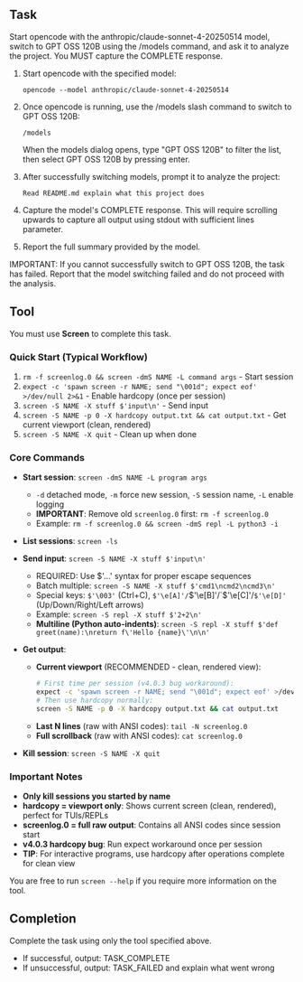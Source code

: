 ## Task

Start opencode with the anthropic/claude-sonnet-4-20250514 model, switch to GPT OSS 120B using the /models command, and ask it to analyze the project. You MUST capture the COMPLETE response.

1. Start opencode with the specified model:
   ```
   opencode --model anthropic/claude-sonnet-4-20250514
   ```

2. Once opencode is running, use the /models slash command to switch to GPT OSS 120B:
   ```
   /models
   ```
   When the models dialog opens, type "GPT OSS 120B" to filter the list, then select GPT OSS 120B by pressing enter.

3. After successfully switching models, prompt it to analyze the project:
   ```
   Read README.md explain what this project does
   ```

4. Capture the model's COMPLETE response. This will require scrolling upwards to capture all output using stdout with sufficient lines parameter.

5. Report the full summary provided by the model.

IMPORTANT: If you cannot successfully switch to GPT OSS 120B, the task has failed. Report that the model switching failed and do not proceed with the analysis.

## Tool

You must use **Screen** to complete this task.

### Quick Start (Typical Workflow)
1. `rm -f screenlog.0 && screen -dmS NAME -L command args` - Start session
2. `expect -c 'spawn screen -r NAME; send "\001d"; expect eof' >/dev/null 2>&1` - Enable hardcopy (once per session)
3. `screen -S NAME -X stuff $'input\n'` - Send input
4. `screen -S NAME -p 0 -X hardcopy output.txt && cat output.txt` - Get current viewport (clean, rendered)
5. `screen -S NAME -X quit` - Clean up when done

### Core Commands

- **Start session**: `screen -dmS NAME -L program args`
  - `-d` detached mode, `-m` force new session, `-S` session name, `-L` enable logging
  - **IMPORTANT**: Remove old `screenlog.0` first: `rm -f screenlog.0`
  - Example: `rm -f screenlog.0 && screen -dmS repl -L python3 -i`

- **List sessions**: `screen -ls`

- **Send input**: `screen -S NAME -X stuff $'input\n'`
  - REQUIRED: Use $'...' syntax for proper escape sequences
  - Batch multiple: `screen -S NAME -X stuff $'cmd1\ncmd2\ncmd3\n'`
  - Special keys: `$'\003'` (Ctrl+C), `$'\e[A]'/`$'\e[B]'/`$'\e[C]'/`$'\e[D]'` (Up/Down/Right/Left arrows)
  - Example: `screen -S repl -X stuff $'2+2\n'`
  - **Multiline (Python auto-indents)**: `screen -S repl -X stuff $'def greet(name):\nreturn f\'Hello {name}\'\n\n'`

- **Get output**:
  - **Current viewport** (RECOMMENDED - clean, rendered view):
    ```bash
    # First time per session (v4.0.3 bug workaround):
    expect -c 'spawn screen -r NAME; send "\001d"; expect eof' >/dev/null 2>&1
    # Then use hardcopy normally:
    screen -S NAME -p 0 -X hardcopy output.txt && cat output.txt
    ```
  - **Last N lines** (raw with ANSI codes): `tail -N screenlog.0`
  - **Full scrollback** (raw with ANSI codes): `cat screenlog.0`

- **Kill session**: `screen -S NAME -X quit`

### Important Notes
- **Only kill sessions you started by name**
- **hardcopy = viewport only**: Shows current screen (clean, rendered), perfect for TUIs/REPLs
- **screenlog.0 = full raw output**: Contains all ANSI codes since session start
- **v4.0.3 hardcopy bug**: Run expect workaround once per session
- **TIP**: For interactive programs, use hardcopy after operations complete for clean view

You are free to run `screen --help` if you require more information on the tool.

## Completion

Complete the task using only the tool specified above.
- If successful, output: TASK_COMPLETE
- If unsuccessful, output: TASK_FAILED and explain what went wrong
